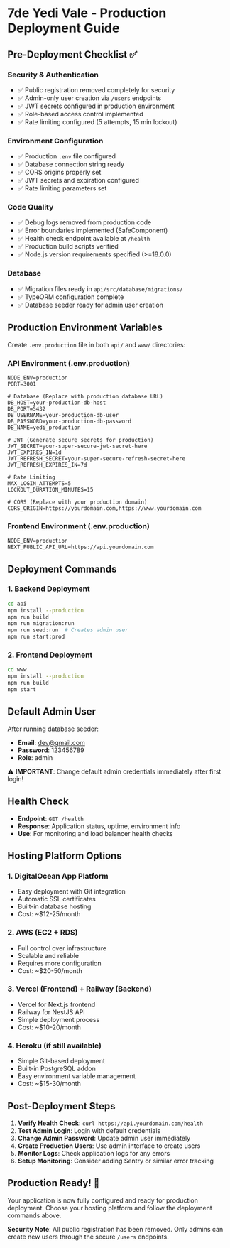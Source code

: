 # 7de Yedi Vale - Production Deployment Guide

## Pre-Deployment Checklist ✅

### Security & Authentication

- ✅ Public registration removed completely for security
- ✅ Admin-only user creation via `/users` endpoints
- ✅ JWT secrets configured in production environment
- ✅ Role-based access control implemented
- ✅ Rate limiting configured (5 attempts, 15 min lockout)

### Environment Configuration

- ✅ Production `.env` file configured
- ✅ Database connection string ready
- ✅ CORS origins properly set
- ✅ JWT secrets and expiration configured
- ✅ Rate limiting parameters set

### Code Quality

- ✅ Debug logs removed from production code
- ✅ Error boundaries implemented (SafeComponent)
- ✅ Health check endpoint available at `/health`
- ✅ Production build scripts verified
- ✅ Node.js version requirements specified (>=18.0.0)

### Database

- ✅ Migration files ready in `api/src/database/migrations/`
- ✅ TypeORM configuration complete
- ✅ Database seeder ready for admin user creation

## Production Environment Variables

Create `.env.production` file in both `api/` and `www/` directories:

### API Environment (.env.production)

```env
NODE_ENV=production
PORT=3001

# Database (Replace with production database URL)
DB_HOST=your-production-db-host
DB_PORT=5432
DB_USERNAME=your-production-db-user
DB_PASSWORD=your-production-db-password
DB_NAME=yedi_production

# JWT (Generate secure secrets for production)
JWT_SECRET=your-super-secure-jwt-secret-here
JWT_EXPIRES_IN=1d
JWT_REFRESH_SECRET=your-super-secure-refresh-secret-here
JWT_REFRESH_EXPIRES_IN=7d

# Rate Limiting
MAX_LOGIN_ATTEMPTS=5
LOCKOUT_DURATION_MINUTES=15

# CORS (Replace with your production domain)
CORS_ORIGIN=https://yourdomain.com,https://www.yourdomain.com
```

### Frontend Environment (.env.production)

```env
NODE_ENV=production
NEXT_PUBLIC_API_URL=https://api.yourdomain.com
```

## Deployment Commands

### 1. Backend Deployment

```bash
cd api
npm install --production
npm run build
npm run migration:run
npm run seed:run  # Creates admin user
npm run start:prod
```

### 2. Frontend Deployment

```bash
cd www
npm install --production
npm run build
npm start
```

## Default Admin User

After running database seeder:

- **Email**: dev@gmail.com
- **Password**: 123456789
- **Role**: admin

⚠️ **IMPORTANT**: Change default admin credentials immediately after first login!

## Health Check

- **Endpoint**: `GET /health`
- **Response**: Application status, uptime, environment info
- **Use**: For monitoring and load balancer health checks

## Hosting Platform Options

### 1. DigitalOcean App Platform

- Easy deployment with Git integration
- Automatic SSL certificates
- Built-in database hosting
- Cost: ~$12-25/month

### 2. AWS (EC2 + RDS)

- Full control over infrastructure
- Scalable and reliable
- Requires more configuration
- Cost: ~$20-50/month

### 3. Vercel (Frontend) + Railway (Backend)

- Vercel for Next.js frontend
- Railway for NestJS API
- Simple deployment process
- Cost: ~$10-20/month

### 4. Heroku (if still available)

- Simple Git-based deployment
- Built-in PostgreSQL addon
- Easy environment variable management
- Cost: ~$15-30/month

## Post-Deployment Steps

1. **Verify Health Check**: `curl https://api.yourdomain.com/health`
2. **Test Admin Login**: Login with default credentials
3. **Change Admin Password**: Update admin user immediately
4. **Create Production Users**: Use admin interface to create users
5. **Monitor Logs**: Check application logs for any errors
6. **Setup Monitoring**: Consider adding Sentry or similar error tracking

## Production Ready! 🚀

Your application is now fully configured and ready for production deployment. Choose your hosting platform and follow the deployment commands above.

**Security Note**: All public registration has been removed. Only admins can create new users through the secure `/users` endpoints.

